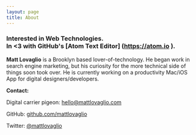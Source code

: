 ```yaml
---
layout: page
title: About
---
```

### Interested in Web Technologies. <br>In <span class="heart"><3</span> with GitHub's [Atom Text Editor] (https://atom.io ).

**Matt Lovaglio** is a Brooklyn based lover-of-technology. He began work in search engine marketing, but his curiosity for the more technical side of things soon took over. He is currently working on a productivity Mac/iOS App for digital designers/developers.

**Contact:**

Digital carrier pigeon: <a href="mailto:hello@mattlovaglio.com">hello@mattlovaglio.com</a>

GitHub: [github.com/mattlovaglio](https://github.com/mattlovaglio)

Twitter: [@mattlovaglio](https://twitter.com/mattlovaglio)
